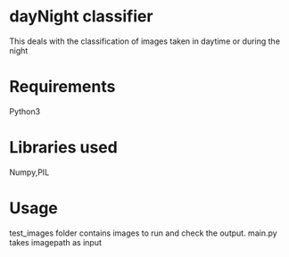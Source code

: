 # dayNight classifier 
This deals with the classification of images taken in daytime or during the night 
# Requirements
Python3 
# Libraries used
Numpy,PIL
# Usage
test_images folder contains images to run and check the output.
main.py takes imagepath as input 
